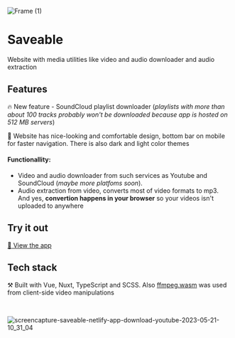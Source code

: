 ![Frame (1)](https://github.com/crucials/saveable/assets/83793845/89bfa860-2cd5-4be2-afc0-f79bc7d1b04e)

# Saveable

Website with media utilities like video and audio downloader and audio extraction

## Features
:fire: New feature - SoundCloud playlist downloader (_playlists with more than about 100 tracks probably won't be downloaded because app is hosted on 512 MB servers_)

:city_sunset: Website has nice-looking and comfortable design, bottom bar on mobile for faster navigation. There is also dark and light color themes

#### Functionallity: 
- Video and audio downloader from such services as Youtube and SoundCloud (_maybe more platfoms soon_).
- Audio extraction from video, converts most of video formats to mp3. And yes, **convertion happens in your browser** so your videos isn't uploaded to anywhere

## Try it out

[:eyes: View the app](https://saveable.onrender.com/)

## Tech stack

⚒️ Built with Vue, Nuxt, TypeScript and SCSS. Also [ffmpeg.wasm](https://github.com/ffmpegwasm/ffmpeg.wasm) was used from client-side video manipulations

⠀


![screencapture-saveable-netlify-app-download-youtube-2023-05-21-10_31_04](https://github.com/crucials/saveable/assets/83793845/baecfbc2-6ec8-45db-ad81-cc0742f93cc9)
